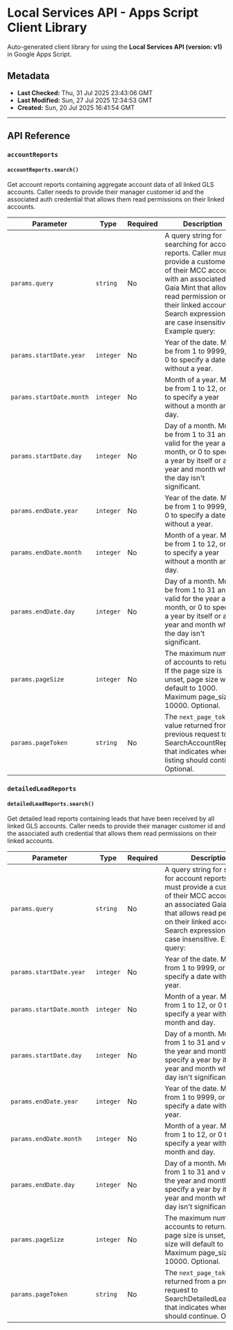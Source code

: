 # Local Services API - Apps Script Client Library

Auto-generated client library for using the **Local Services API (version: v1)** in Google Apps Script.

## Metadata

- **Last Checked:** Thu, 31 Jul 2025 23:43:06 GMT
- **Last Modified:** Sun, 27 Jul 2025 12:34:53 GMT
- **Created:** Sun, 20 Jul 2025 16:41:54 GMT



---

## API Reference

### `accountReports`

#### `accountReports.search()`

Get account reports containing aggregate account data of all linked GLS accounts. Caller needs to provide their manager customer id and the associated auth credential that allows them read permissions on their linked accounts.

| Parameter | Type | Required | Description |
|---|---|---|---|
| `params.query` | `string` | No | A query string for searching for account reports. Caller must provide a customer id of their MCC account with an associated Gaia Mint that allows read permission on their linked accounts. Search expressions are case insensitive. Example query: | Query | Description | |-------------------------|-----------------------------------------------| | manager_customer_id:123 | Get Account Report for Manager with id 123. | Required. |
| `params.startDate.year` | `integer` | No | Year of the date. Must be from 1 to 9999, or 0 to specify a date without a year. |
| `params.startDate.month` | `integer` | No | Month of a year. Must be from 1 to 12, or 0 to specify a year without a month and day. |
| `params.startDate.day` | `integer` | No | Day of a month. Must be from 1 to 31 and valid for the year and month, or 0 to specify a year by itself or a year and month where the day isn't significant. |
| `params.endDate.year` | `integer` | No | Year of the date. Must be from 1 to 9999, or 0 to specify a date without a year. |
| `params.endDate.month` | `integer` | No | Month of a year. Must be from 1 to 12, or 0 to specify a year without a month and day. |
| `params.endDate.day` | `integer` | No | Day of a month. Must be from 1 to 31 and valid for the year and month, or 0 to specify a year by itself or a year and month where the day isn't significant. |
| `params.pageSize` | `integer` | No | The maximum number of accounts to return. If the page size is unset, page size will default to 1000. Maximum page_size is 10000. Optional. |
| `params.pageToken` | `string` | No | The `next_page_token` value returned from a previous request to SearchAccountReports that indicates where listing should continue. Optional. |

### `detailedLeadReports`

#### `detailedLeadReports.search()`

Get detailed lead reports containing leads that have been received by all linked GLS accounts. Caller needs to provide their manager customer id and the associated auth credential that allows them read permissions on their linked accounts.

| Parameter | Type | Required | Description |
|---|---|---|---|
| `params.query` | `string` | No | A query string for searching for account reports. Caller must provide a customer id of their MCC account with an associated Gaia Mint that allows read permission on their linked accounts. Search expressions are case insensitive. Example query: | Query | Description | |-------------------------|-----------------------------------------------| | manager_customer_id:123 | Get Detailed Lead Report for Manager with id | | | 123. | Required. |
| `params.startDate.year` | `integer` | No | Year of the date. Must be from 1 to 9999, or 0 to specify a date without a year. |
| `params.startDate.month` | `integer` | No | Month of a year. Must be from 1 to 12, or 0 to specify a year without a month and day. |
| `params.startDate.day` | `integer` | No | Day of a month. Must be from 1 to 31 and valid for the year and month, or 0 to specify a year by itself or a year and month where the day isn't significant. |
| `params.endDate.year` | `integer` | No | Year of the date. Must be from 1 to 9999, or 0 to specify a date without a year. |
| `params.endDate.month` | `integer` | No | Month of a year. Must be from 1 to 12, or 0 to specify a year without a month and day. |
| `params.endDate.day` | `integer` | No | Day of a month. Must be from 1 to 31 and valid for the year and month, or 0 to specify a year by itself or a year and month where the day isn't significant. |
| `params.pageSize` | `integer` | No | The maximum number of accounts to return. If the page size is unset, page size will default to 1000. Maximum page_size is 10000. Optional. |
| `params.pageToken` | `string` | No | The `next_page_token` value returned from a previous request to SearchDetailedLeadReports that indicates where listing should continue. Optional. |